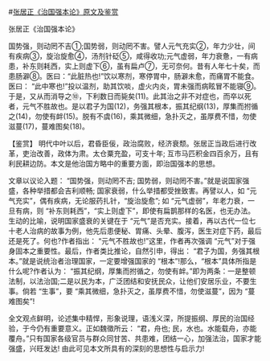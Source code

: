 #[张居正《治国强本论》原文及鉴赏](https://www.vrrw.net/wx/10233.html)

张居正《治国强本论》

国势强，则动罔不吉①;国势弱，则动罔不害。譬人元气充实②，年力少壮，间有疾病③，旋治旋愈④，汤剂针砭⑤，咸得收功;元气虚弱，年力衰惫，一有病患，补东则耗西，实上则虚下⑥，虽有扁卢⑦，无可奈何。昔有人年七十矣，而患肠澼⑧。医曰：“此脏热也!”饮以寒剂，寒停胃中，肠澼未愈，而痛胃不能食。医曰： “此中寒也!”投以温剂，助其饮啖，虚火内炎，胃未强而病眩冒不能寝⑨。于是，又从而消导之⑩，下利数日而毙矣(11)。此其治之非不对症也，而卒以死者，元气不胜故也。是以君子为国(12)，务强其根本，振其纪纲(13)，厚集而拊循之(14)，勿使有衅(15)。脱有不虞(16)，乘其微细，急扑灭之，虽厚费不惜，勿使滋蔓(17)，蔓难图矣(18)。



【鉴赏】 明代中叶以后，君昏臣佞，政治腐败，经济衰颓。张居正当政后进行改革，吏治改善，政体为肃。太仓粟充盈，可支十年; 互市马匹积金四百余万，且有利民耕边防。本文是他治国方略中的重要方面，即治国强本的思想。

文章以议论入题： “国势强，则动罔不吉; 国势弱，则动罔不害。”就是说国家强盛，各种举措都会吉利顺畅; 国家衰弱，什么举措都受挫致害。再譬以人，如 “元气充实”，偶有疾病，无论服药扎针，“旋治旋愈”; 如 “元气虚弱”，年老力衰，一旦有病，则 “补东则耗西”，“实上则虚下”，即使有扁鹊那样的名医，也无办法。生动的比喻，说明国家盛衰的关键在于 “元气”是否充实。接着，再以古代一位七十老人治病的故事为例，他先后患便秘、胃痛、头晕、腹泻，医生对症下药，最后还是死了。何也?作者指出： “元气不胜故也!”这里，作者再次强调 “元气”对于强身固本之重要性。最后，作者类比推论，自然引申，得出： “君子为国，务强其根本。”就是说统治者治理国家，一定要增强国家的 “根本”!那么，“根本”具体所指是什么呢?作者认为： “振其纪纲，厚集而拊循之，勿使有衅。”即为两条：一是整顿法制，以法治国;二是以民为本，广泛团结和安抚民众，让他们安居乐业，不要生事。倘若 “生事”，要 “乘其微细，急扑灭之，虽厚费不惜，勿使滋蔓”，因为 “蔓难图矣”!

全文观点鲜明，论述集中精悍，形象说理，语浅义深，所提振纲、厚民的治国经验，于今仍有重要意义。正如魏徵所云： “君，舟也; 民，水也。水能载舟，亦能覆舟。”只有国家各级官员与群众同甘苦、共患难，团结一心，加强法治，国家才能强盛，兴旺发达! 由此可见本文所具有的深刻的思想性与启示力!

